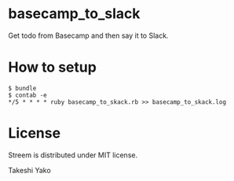 basecamp_to_slack
========================================

Get todo from Basecamp and then say it to Slack.

# How to setup

```
$ bundle
$ contab -e
*/5 * * * * ruby basecamp_to_skack.rb >> basecamp_to_skack.log
```


# License

Streem is distributed under MIT license.

Takeshi Yako

